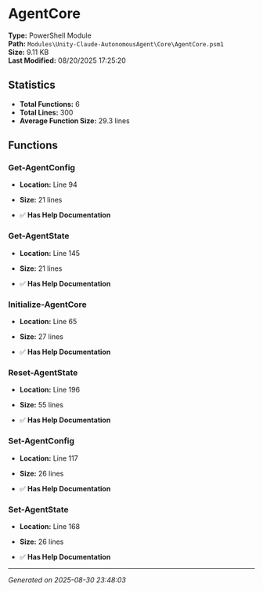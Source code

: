 # AgentCore

**Type:** PowerShell Module  
**Path:** `Modules\Unity-Claude-AutonomousAgent\Core\AgentCore.psm1`  
**Size:** 9.11 KB  
**Last Modified:** 08/20/2025 17:25:20  

## Statistics

- **Total Functions:** 6
- **Total Lines:** 300
- **Average Function Size:** 29.3 lines

## Functions


### Get-AgentConfig

- **Location:** Line 94
- **Size:** 21 lines

- ✅ **Has Help Documentation** 
### Get-AgentState

- **Location:** Line 145
- **Size:** 21 lines

- ✅ **Has Help Documentation** 
### Initialize-AgentCore

- **Location:** Line 65
- **Size:** 27 lines

- ✅ **Has Help Documentation** 
### Reset-AgentState

- **Location:** Line 196
- **Size:** 55 lines

- ✅ **Has Help Documentation** 
### Set-AgentConfig

- **Location:** Line 117
- **Size:** 26 lines

- ✅ **Has Help Documentation** 
### Set-AgentState

- **Location:** Line 168
- **Size:** 26 lines

- ✅ **Has Help Documentation**

---
*Generated on 2025-08-30 23:48:03*
